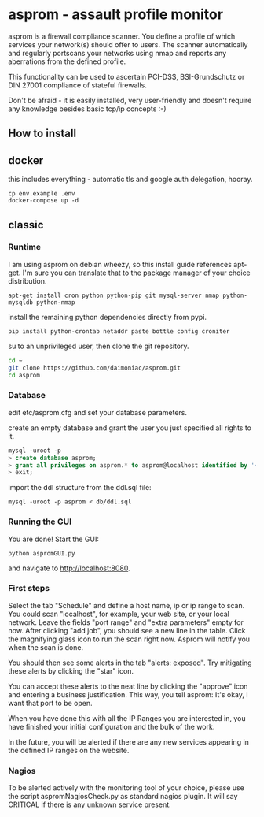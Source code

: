 asprom - assault profile monitor
================================

asprom is a firewall compliance scanner. You define a profile of which services your network(s) should offer to users.
The scanner automatically and regularly portscans your networks using nmap and reports any aberrations from the defined profile.

This functionality can be used to ascertain PCI-DSS, BSI-Grundschutz or DIN 27001 compliance of stateful firewalls.

Don't be afraid - it is easily installed, very user-friendly and doesn't require any knowledge besides basic tcp/ip concepts :-)


How to install
--------------

## docker
this includes everything - automatic tls and google auth delegation, hooray.

```
cp env.example .env
docker-compose up -d
```

## classic

### Runtime

I am using asprom on debian wheezy, so this install guide references apt-get. I'm sure you can translate that to the package manager of your choice distribution.

`apt-get install cron python python-pip git mysql-server nmap python-mysqldb python-nmap`

install the remaining python dependencies directly from pypi.

`pip install python-crontab netaddr paste bottle config croniter`

su to an unprivileged user, then clone the git repository.

```bash
cd ~
git clone https://github.com/daimoniac/asprom.git
cd asprom
```


### Database

edit etc/asprom.cfg and set your database parameters.

create an empty database and grant the user you just specified all rights to it.

```sql
mysql -uroot -p
> create database asprom;
> grant all privileges on asprom.* to asprom@localhost identified by '<arbitrarypassword>';
> exit;
```

import the ddl structure from the ddl.sql file:

`mysql -uroot -p asprom < db/ddl.sql`

### Running the GUI

You are done! Start the GUI:

`python aspromGUI.py`

and navigate to [http://localhost:8080](http://localhost:8080).


### First steps

Select the tab "Schedule" and define a host name, ip or ip range to scan. You could scan "localhost", for example, your web site, or your local network.
Leave the fields "port range" and "extra parameters" empty for now.
After clicking "add job", you should see a new line in the table.
Click the magnifying glass icon to run the scan right now.
Asprom will notify you when the scan is done.

You should then see some alerts in the tab "alerts: exposed".
Try mitigating these alerts by clicking the "star" icon.

You can accept these alerts to the neat line by clicking the "approve" icon and entering a business justification.
This way, you tell asprom: It's okay, I want that port to be open.

When you have done this with all the IP Ranges you are interested in, you have finished your initial configuration and the bulk of the work.

In the future, you will be alerted if there are any new services appearing in the defined IP ranges on the website.

### Nagios

To be alerted actively with the monitoring tool of your choice, please use the script aspromNagiosCheck.py as standard nagios plugin.
It will say CRITICAL if there is any unknown service present.

